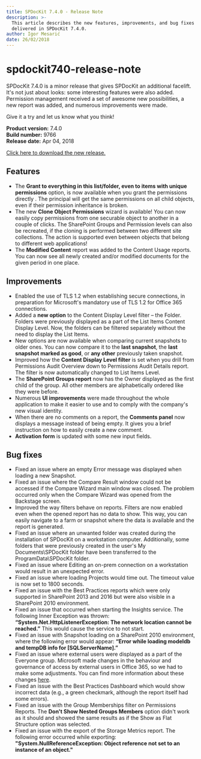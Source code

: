 ```yaml
---
title: SPDocKit 7.4.0 - Release Note
description: >-
  This article describes the new features, improvements, and bug fixes that are
  delivered in SPDocKit 7.4.0.
author: Igor Mesarić
date: 26/02/2018
---
```


# spdockit740-release-note

SPDocKit 7.4.0 is a minor release that gives SPDocKit an additional facelift. It's not just about looks: some interesting features were also added. Permission management received a set of awesome new possibilities, a new report was added, and numerous improvements were made.

Give it a try and let us know what you think!

**Product version:** 7.4.0  
**Build number:** 9766  
**Release date:** Apr 04, 2018

[Click here to download the new release.](https://www.spdockit.com/downloads/)

## Features

* The **Grant to everything in this list/folder, even to items with unique permissions** option, is now available when you grant the permissions directly . The principal will get the same permissions on all child objects, even if their permission inheritance is broken.
* The new **Clone Object Permissions** wizard is available! You can now easily copy permissions from one securable object to another in a couple of clicks. The SharePoint Groups and Permission levels can also be recreated, if the cloning is performed between two different site collections. The action is supported even between objects that belong to different web applications!
* The **Modified Content** report was added to the Content Usage reports. You can now see all newly created and/or modified documents for the given period in one place.

## Improvements

* Enabled the use of TLS 1.2 when establishing secure connections, in preparation for Microsoft's mandatory use of TLS 1.2 for Office 365 connections.
* Added a **new option** to the Content Display Level filter – the Folder. Folders were previously displayed as a part of the List Items Content Display Level. Now, the folders can be filtered separately without the need to display the List Items.
* New options are now available when comparing current snapshots to older ones. You can now compare it to the **last snapshot**, the **last snapshot marked as good**, or **any other** previously taken snapshot.
* Improved how the **Content Display Level filter** is set when you drill from Permissions Audit Overview down to Permissions Audit Details report. The filter is now automatically changed to List Items Level.
* The **SharePoint Groups report** now has the Owner displayed as the first child of the group. All other members are alphabetically ordered like they were before.
* Numerous **UI improvements** were made throughout the whole application to make it easier to use and to comply with the company's new visual identity.
* When there are no comments on a report, the **Comments panel** now displays a message instead of being empty. It gives you a brief instruction on how to easily create a new comment.
* **Activation form** is updated with some new input fields.

## Bug fixes

* Fixed an issue where an empty Error message was displayed when loading a new Snapshot.
* Fixed an issue where the Compare Result window could not be accessed if the Compare Wizard main window was closed. The problem occurred only when the Compare Wizard was opened from the Backstage screen.
* Improved the way filters behave on reports. Filters are now enabled even when the opened report has no data to show. This way, you can easily navigate to a farm or snapshot where the data is available and the report is generated.
* Fixed an issue where an unwanted folder was created during the installation of SPDocKit on a workstation computer. Additionally, some folders that were previously created in the user's My Documents\SPDocKit folder have been transferred to the ProgramData\SPDocKit folder.
* Fixed an issue where Editing an on-prem connection on a workstation would result in an unexpected error.
* Fixed an issue where loading Projects would time out. The timeout value is now set to 1800 seconds.
* Fixed an issue with the Best Practices reports which were only supported in SharePoint 2013 and 2016 but were also visible in a SharePoint 2010 environment.
* Fixed an issue that occurred when starting the Insights service. The following Inner Exception was thrown: **“System.Net.HttpListenerException: The network location cannot be reached.”** This would cause the service to not start.
* Fixed an issue with Snapshot loading on a SharePoint 2010 environment, where the following error would appear: **“Error while loading modeldb and tempDB info for \[SQLServerName\].”**
* Fixed an issue where external users were displayed as a part of the Everyone group. Microsoft made changes in the behaviour and governance of access by external users in Office 365, so we had to make some adjustments. You can find more information about these changes [here](https://support.microsoft.com/en-us/help/4089534/how-to-grant-the-everyone-claim-to-external-users-in-office-365).
* Fixed an issue with the Best Practices Dashboard which would show incorrect data \(e.g., a green checkmark, although the report itself had some errors\).
* Fixed an issue with the Group Memberships filter on Permissions Reports. The **Don't Show Nested Groups Members** option didn't work as it should and showed the same results as if the Show as Flat Structure option was selected.
* Fixed an issue with the export of the Storage Metrics report. The following error occurred while exporting: **"System.NullReferenceException: Object reference not set to an instance of an object."**

